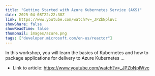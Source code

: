```yaml
---
title: "Getting Started with Azure Kubernetes Service (AKS)"
date: 2025-04-08T22:22:38Z
link: https://www.youtube.com/watch?v=_JPZbNplWvc
showShare: false
showReadTime: false
thumbnail: images/azure.png
tags: ["developer.microsoft.com/en-us/reactor"]
---
```

In this workshop, you will learn the basics of Kubernetes and how to package applications for delivery to Azure Kubernetes ...

- Link to article: https://www.youtube.com/watch?v=_JPZbNplWvc